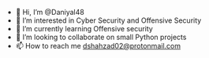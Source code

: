 - 👋 Hi, I’m @Daniyal48
- 👀 I’m interested in Cyber Security and Offensive Security
- 🌱 I’m currently learning Offensive security
- 💞️ I’m looking to collaborate on small Python projects
- 📫 How to reach me dshahzad02@protonmail.com

